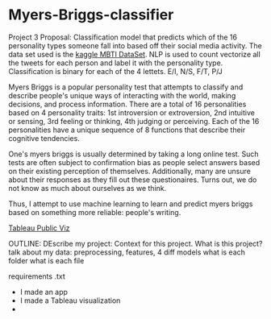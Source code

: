 # Myers-Briggs-classifier

Project 3 Proposal: Classification model that predicts which of the 16 personality types someone fall into based off their social media activity. The data set used is the [kaggle MBTI DataSet](https://www.kaggle.com/datasnaek/mbti-type). NLP is used to count vectorize all the tweets for each person and label it with the personality type. Classification is binary for each of the 4 lettets. E/I, N/S, F/T, P/J

Myers Briggs is a popular personality test that attempts to classify and describe people's unique ways of interacting with the world, making decisions, and process information. There are a total of 16 personalities based on 4 personality traits: 1st introversion or extroversion, 2nd intuitive or sensing, 3rd feeling or thinking, 4th judging or perceiving. Each of the 16 personalities have a unique sequence of 8 functions that describe their cognitive tendencies.

One's myers briggs is usually determined by taking a long online test. Such tests are often subject to confirmation bias as people select answers based on their existing perception of themselves. Additionally, many are unsure about their responses as they fill out these questionaires. Turns out, we do not know as much about ourselves as we think.

Thus, I attempt to use machine learning to learn and predict myers briggs based on something more reliable: people's writing.

[Tableau Public Viz](https://public.tableau.com/profile/bgood2me#!/vizhome/MyerBriggsTopics/Dashboard1)

OUTLINE:
DEscribe my project: Context for this project. What is this project?
talk about my data: preprocessing, features, 4 diff models
what is each folder
what is each file

requirements .txt


- I made an app
- I made a Tableau visualization
- 
